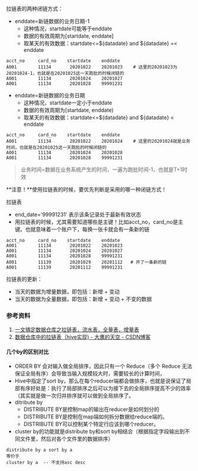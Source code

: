 
拉链表的两种闭链方式：
- enddate=新链数据的业务日期-1
    - 这种情况，startdate可能等于enddate
    - 数据的有效周期为[startdate, enddate]
    - 取某天的有效数据：startdate<=${datadate} and ${datadate} =< enddate
```
acct_no     card_no    startdate    enddate
A001        11134       20201022    20201023    # 这里的20201023为20201024-1，也就是在20201025这一天跑批的时候闭链的
A001        11134       20201024    20201027
A001        11134       20201028    99991231
```
- enddate=新链数据的业务日期
    - 这种情况，startdate一定小于enddate
    - 数据的有效周期为[startdate, enddate)
    - 取某天的有效数据：startdate<=${datadate} and ${datadate} < enddate
```
acct_no     card_no    startdate    enddate
A001        11134       20201022    20201024    # 这里的20201024就是业务时间，也就是在20201025这一天跑批的时候闭链的
A001        11134       20201024    20201028
A001        11134       20201028    99991231
```
> 业务时间=数据在业务系统产生的时间，一遍为跑批时间-1，也就是T+1时效

**注意！**使用拉链表的时候，要优先判断是采用的哪一种闭链方式！

拉链表
- end_date='99991231' 表示该条记录处于最新有效状态
- 用拉链表的时候，尤其需要知道哪些是主键！比如acct_no，card_no是主键。也就意味着一个账户下，每换一张卡就会有一条新的链
```
acct_no     card_no    startdate    enddate
A001        11134       20201022    20201023
A001        11134       20201024    20201027
A001        11134       20201028    99991231
A001        11139       20201029    20201112   # 开了一条新的链
A001        11139       20201112    99991231
```

拉链表的更新：
- 当天的数据为增量数据，即包括：新增 + 变动
- 当天的数据为全量数据，即包括：新增 + 变动 + 不变的数据


### 参考资料
1. [一文搞定数据仓库之拉链表，流水表，全量表，增量表](https://blog.csdn.net/mtj66/article/details/78019370)
2. [数据仓库中的拉链表（hive实现) - 大鹰的天空 - CSDN博客](https://blog.csdn.net/u014770372/article/details/77069518)


#### 几个by的区别对比
- ORDER BY 会对输入做全局排序，因此只有一个 Reduce（多个 Reduce 无法保证全局有序）会导致当输入规模较大时，需要较长的计算时间，
- Hive中指定了sort by，那么在每个reducer端都会做排序，也就是说保证了局部有序好处是：执行了局部排序之后可以为接下去的全局排序提高不少的效率（其实就是做一次归并排序就可以做到全局排序了。
- ditribute by
  - DISTRIBUTE BY是控制map的输出在reducer是如何划分的
  - DISTRIBUTE BY是控制在map端如何拆分数据给reduce端的。
  - DISTRIBUTE BY可以控制某个特定行应该到哪个reducer。
- cluster by的功能就是distribute by和sort by相结合（根据指定字段输出到不同文件里，然后对各个文件里的数据排序）
```
distribute by a sort by a
等价于
cluster by a  -- 不支持asc desc
```